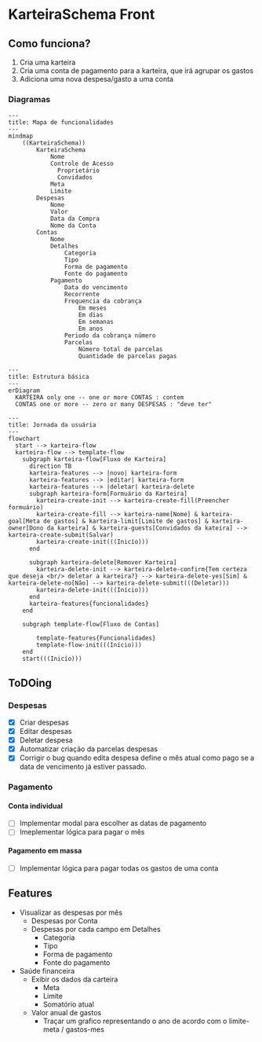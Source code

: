 # KarteiraSchema Front

## Como funciona?

1. Cria uma karteira
2. Cria uma conta de pagamento para a karteira, que irá agrupar os gastos
2. Adiciona uma nova despesa/gasto a uma conta

### Diagramas


```mermaid
---
title: Mapa de funcionalidades
---
mindmap
    ((KarteiraSchema))
        KarteiraSchema
            Nome
            Controle de Acesso
              Proprietário
              Convidados
            Meta
            Limite
        Despesas
            Nome
            Valor
            Data da Compra
            Nome da Conta
        Contas
            Nome
            Detalhes
                Categoria
                Tipo
                Forma de pagamento
                Fonte do pagamento
            Pagamento
                Data do vencimento
                Recorrente
                Frequencia da cobrança
                    Em meses
                    Em dias
                    Em semanas
                    Em anos
                Periodo da cobrança número
                Parcelas
                    Número total de parcelas
                    Quantidade de parcelas pagas
```

```mermaid
---
title: Estrutura básica 
---
erDiagram
  KARTEIRA only one -- one or more CONTAS : contem
  CONTAS one or more -- zero or many DESPESAS : "deve ter"
```

```mermaid
---
title: Jornada da usuária
---
flowchart
  start --> karteira-flow
  karteira-flow --> template-flow
    subgraph karteira-flow[Fluxo de Karteira]
      direction TB
      karteira-features --> |novo| karteira-form
      karteira-features --> |editar| karteira-form
      karteira-features --> |deletar| karteira-delete
      subgraph karteira-form[Formuário da Karteira]
        karteira-create-init --> karteira-create-fill(Preencher formuário)
        karteira-create-fill --> karteira-name[Nome] & karteira-goal[Meta de gastos] & karteira-limit[Limite de gastos] & karteira-owner[Dono da karteira] & karteira-guests[Convidados da kateira] --> karteira-create-submit(Salvar)
        karteira-create-init(((Inicío))) 
      end
      
      subgraph karteira-delete[Remover Karteira]
        karteira-delete-init --> karteira-delete-confirm{Tem certeza que deseja <br/> deletar a karteira?} --> karteira-delete-yes[Sim] & karteira-delete-no[Não] --> karteira-delete-submit(((Deletar)))
        karteira-delete-init(((Início)))
      end
      karteira-features{funcionalidades}
    end
    
    subgraph template-flow[Fluxo de Contas]
        
        template-features{Funcionalidades}
        template-flow-init(((Início)))
    end
    start(((Inicío)))
```


## ToDOing

### Despesas
- [x] Criar despesas
- [x] Editar despesas
- [x] Deletar despesa
- [x] Automatizar criação da parcelas despesas
- [x] Corrigir o bug quando edita despesa define o mês atual como pago se a data de vencimento já estiver passado.

### Pagamento
#### Conta individual
- [ ] Implementar modal para escolher as datas de pagamento
- [ ] Imeplementar lógica para pagar o mês
 
#### Pagamento em massa
- [ ] Implementar lógica para pagar todas os gastos de uma conta

## Features

- Visualizar as despesas por mês
  - Despesas por Conta
  - Despesas por cada campo em Detalhes
    - Categoria
    - Tipo
    - Forma de pagamento
    - Fonte do pagamento
- Saúde financeira
  - Exibir os dados da carteira
    - Meta
    - Limite
    - Somatório atual
  - Valor anual de gastos
    - Traçar um grafico representando o ano de acordo com o limite-meta / gastos-mes
